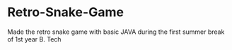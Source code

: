 # Retro-Snake-Game
Made the retro snake game with basic JAVA during the first summer break of 1st year B. Tech
